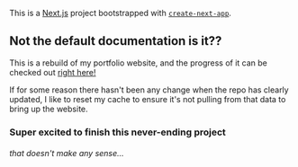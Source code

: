 This is a [Next.js](https://nextjs.org/) project bootstrapped with [`create-next-app`](https://github.com/vercel/next.js/tree/canary/packages/create-next-app).

## Not the default documentation is it??

This is a rebuild of my portfolio website, and the progress of it can be checked out [right here!](https://main--dopewebexperiences.netlify.app)

If for some reason there hasn't been any change when the repo has clearly updated, I like to reset my cache to ensure it's not pulling from that data to bring up the website.

### Super excited to finish this never-ending project

###### that doesn't make any sense...
